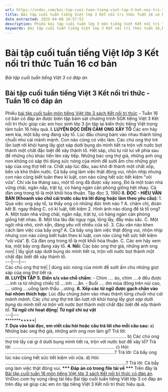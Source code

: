 ```yaml
---
url: https://vndoc.com/bai-tap-cuoi-tuan-tieng-viet-lop-3-ket-noi-tri-thuc-tuan-16-co-ban-310712
title: Bài tập cuối tuần tiếng Việt lớp 3 Kết nối tri thức Tuần 16 cơ bản - Bài tập cuối tuần tiếng Việt 3 có đáp án - VnDoc.com
date_extracted: 2025-04-08 10:57:52
description: Phiếu bài tập cuối tuần lớp 3 môn tiếng Việt Kết nối tri thức - Tuần 16 có đáp án giúp các em học sinh củng cố kiến thức tiếng Việt lớp 3 Kết nối tri thức hiệu quả.
keywords: Bài tập cuối tuần tiếng Việt lớp 3 Kết nối tri thức tuần 16,bài tập cuối tuần tiếng việt 3 tuần 16,bài tập cuối tuần môn tiếng việt lớp 3 kết nối tri thức tuần 16,bài tập cuối tuần tiếng việt lớp 3 sách kết nối tri thức tuần 16,bài tập cuối tuần 16 môn tiếng việt lớp 3 kết nối tri thức,bài tập cuối tuần 16 tiếng việt 3 kết nối tri thức,bài tập tiếng việt lớp 3 tuần 16,phiếu bài tập tiếng việt lớp 3 tuần 16,đề tiếng việt lớp 3 tuần 16
---
```


# Bài tập cuối tuần tiếng Việt lớp 3 Kết nối tri thức Tuần 16 cơ bản
 _Bài tập cuối tuần tiếng Việt 3 có đáp án_
## Bài tập cuối tuần tiếng Việt 3 Kết nối tri thức - Tuần 16 có đáp án
Phiếu [bài tập cuối tuần môn tiếng Việt lớp 3 sách Kết nối tri thức](<https://vndoc.com/de-kiem-tra-cuoi-tuan-tieng-viet3>) \- Tuần 16 cơ bản có đáp án được biên tập bám sát chương trình SGK tiếng Việt 3 Kết nối tri thức giúp các em học sinh lớp 3 ôn tập lại kiến thức tiếng Việt trọng tâm tuần 16 hiệu quả.
**I. LUYỆN ĐỌC DIỄN CẢM**
**ONG XÂY TỔ**
Các em hãy xem kìa, một bầy ong đang xây tổ. Lúc đầu chúng bám vào nhau thành từng chuỗi như cái mành mành. Con nào cũng có việc làm. Các chú ong thợ trẻ lần lượt rời khỏi hang lấy giọt sáp dưới bụng do mình tiết ra trộn với nước bọt thành một chất đặc biệt để xây thành tổ. Hết sáp, chú tự rút lui về phía sau để những chú khác tiến lên xây tiếp. Những bác ong thợ già, những anh ong non không có sáp thì dùng sức nóng của mình để sưởi ấm cho những giọt sáp của ong thợ tiết ra. Chất sáp lúc đầu, sau khô đi thành một chất xốp, bền và khó thấm nước.
Cả bầy ong làm việc thật đông vui, nhộn nhịp nhưng con nào cũng biết tuân theo kỉ luật, con nào cũng hết sức tiết kiệm “vôi vữa”.
Chỉ vài ba tháng sau, một tổ ong đã được xây xong. Đó là một toàn nhà vững chãi, ngăn nắp, trật tự, có hàng ngàn căn phòng giống hệt nhau. Cả đàn ong trong tổ là một khối hòa thuận.
Tập đọc 3, 1980
**II. ĐỌC - HIỂU VĂN BẢN \(Khoanh vào chữ cái trước câu trả lời đúng hoặc làm theo yêu cầu\):**
1\. Qua việc ong xây tổ, ta thấy ong có những đức tính nào ?
A. chăm chỉ, đoàn kết
B. ngay thẳng
C. có kỉ luật, tiết kiệm
2\. Hình ảnh nào dùng để tả tổ ong?
A. Một toàn nhà vững chãi, ngăn nắp, trật tự, có hàng ngàn căn phòng giống hệt nhau.
B. Một tòa lâu đài nguy nga, lộng lẫy, đầy màu sắc.
C. Một ngôi nhà nhỏ, xinh xắn, đáng yêu với nhiều cửa sổ.
3\. Câu văn nào khen cách làm việc của bầy ong?
A. Cả bầy ong làm việc thật đông vui, nhộn nhịp nhưng con nào cũng biết tuân theo kỉ luật, con nào cũng hết sức tiết kiệm “vôi vữa”.
B. Cả đàn ong trong tổ là một khối hòa thuận.
C. Các em hãy xem kìa, một bầy ong đang xây tổ.
**4\. Nối:**
Các bác ong thợ già, những anh ong non| | lấy giọt sáp dưới bụng do mình tiết ra, trộn với nước bọt thành một chất đặc biết để xây thành tổ.  
---|---|---  
Các chú ong thợ trẻ| | dùng sức nóng của mình để sưởi ấm cho những giọt sáp của ong thợ tiết ra.  
**III. LUYỆN TẬP**
**5\. Điền s/x vào chỗ chấm:**
\- Chim …. áo, chim ….ẻ đều được ….inh ra từ những chiếc tổ ….inh ….ắn.
\- Buổi …. ớm mùa đông trên núi cao, …. ương ….uống lạnh thấu …ương.
**6\. Xếp các từ ngữ được gạch chân vào hai nhóm thích hợp:**
Lúc đầu chúng _bám_ vào nhau thành từng _chuỗi_ như _cái mành mành_. Các _chú ong thợ_ trẻ lần lượt _rời khỏi_ _hang_ _lấy_ _giọt sáp_ dưới _bụng_ do mình _tiết ra_ _trộn_ với _nước bọt_ thành một chất đặc biệt để _xây_ thành _tổ_.
**Từ ngữ chỉ hoạt động**| **Từ ngữ chỉ sự vật**  
---|---  
************|   
**7\. Dựa vào bài đọc, em viết câu hỏi hoặc câu trả lời cho mỗi câu sau:**
a\) Những bác ong thợ già, những anh ong non làm gì?
Trả lời: ……………………………………………………………………………………
b\) Các chú ong thợ trẻ lấy cái gì ở dưới bụng mình tiết ra, trộn với nước bọt để xây tổ?
Trả lời: ………………………………………………………………………
c\) Hỏi: ……………………………………………………………………………?
Trả lời: Cả bầy ong lúc nào cũng hết sức tiết kiệm vôi vữa.
d\) Hỏi: ……………………………………………………………………………………?
Trả lời: Cả bầy ong làm việc thật đông vui.
**\*\*\* Đáp án có trong file tải về \*\*\***
Trên đây là [Bài tập cuối tuần 16 môn tiếng Việt lớp 3 sách Kết nối tri thức có đáp án](<https://vndoc.com/bai-tap-cuoi-tuan-tieng-viet-lop-3-ket-noi-tri-thuc-tuan-16-co-ban-310712>). VnDoc.com hy vọng rằng tài liệu Bài tập cuối tuần tiếng Việt lớp 3 có đáp án trên đây sẽ giúp các em ôn tập tiếng Việt 3 Kết nối tri thức hiệu quả.
